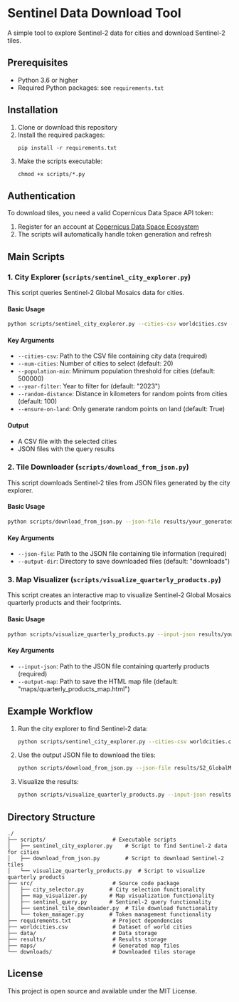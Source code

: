 # Sentinel Data Download Tool

A simple tool to explore Sentinel-2 data for cities and download Sentinel-2 tiles.

## Prerequisites

- Python 3.6 or higher
- Required Python packages: see `requirements.txt`

## Installation

1. Clone or download this repository
2. Install the required packages:
   ```
   pip install -r requirements.txt
   ```
3. Make the scripts executable:
   ```
   chmod +x scripts/*.py
   ```

## Authentication

To download tiles, you need a valid Copernicus Data Space API token:

1. Register for an account at [Copernicus Data Space Ecosystem](https://dataspace.copernicus.eu/)
2. The scripts will automatically handle token generation and refresh

## Main Scripts

### 1. City Explorer (`scripts/sentinel_city_explorer.py`)

This script queries Sentinel-2 Global Mosaics data for cities.

#### Basic Usage

```bash
python scripts/sentinel_city_explorer.py --cities-csv worldcities.csv --num-cities 5
```

#### Key Arguments

- `--cities-csv`: Path to the CSV file containing city data (required)
- `--num-cities`: Number of cities to select (default: 20)
- `--population-min`: Minimum population threshold for cities (default: 500000)
- `--year-filter`: Year to filter for (default: "2023")
- `--random-distance`: Distance in kilometers for random points from cities (default: 100)
- `--ensure-on-land`: Only generate random points on land (default: True)

#### Output

- A CSV file with the selected cities
- JSON files with the query results

### 2. Tile Downloader (`scripts/download_from_json.py`)

This script downloads Sentinel-2 tiles from JSON files generated by the city explorer.

#### Basic Usage

```bash
python scripts/download_from_json.py --json-file results/your_generated_file.json --output-dir downloads
```

#### Key Arguments

- `--json-file`: Path to the JSON file containing tile information (required)
- `--output-dir`: Directory to save downloaded files (default: "downloads")

### 3. Map Visualizer (`scripts/visualize_quarterly_products.py`)

This script creates an interactive map to visualize Sentinel-2 Global Mosaics quarterly products and their footprints.

#### Basic Usage

```bash
python scripts/visualize_quarterly_products.py --input-json results/your_generated_file.json --output-map maps/quarterly_products_map.html
```

#### Key Arguments

- `--input-json`: Path to the JSON file containing quarterly products (required)
- `--output-map`: Path to save the HTML map file (default: "maps/quarterly_products_map.html")

## Example Workflow

1. Run the city explorer to find Sentinel-2 data:
   ```bash
   python scripts/sentinel_city_explorer.py --cities-csv worldcities.csv --num-cities 3
   ```

2. Use the output JSON file to download the tiles:
   ```bash
   python scripts/download_from_json.py --json-file results/S2_GlobalMosaics_2023_unified_[timestamp].json --output-dir downloads
   ```

3. Visualize the results:
   ```bash
   python scripts/visualize_quarterly_products.py --input-json results/S2_GlobalMosaics_2023_unified_[timestamp].json
   ```

## Directory Structure

```
./
├── scripts/                     # Executable scripts
│   ├── sentinel_city_explorer.py    # Script to find Sentinel-2 data for cities
│   ├── download_from_json.py        # Script to download Sentinel-2 tiles
│   └── visualize_quarterly_products.py  # Script to visualize quarterly products
├── src/                         # Source code package
│   ├── city_selector.py        # City selection functionality
│   ├── map_visualizer.py       # Map visualization functionality
│   ├── sentinel_query.py       # Sentinel-2 query functionality
│   ├── sentinel_tile_downloader.py  # Tile download functionality
│   └── token_manager.py        # Token management functionality
├── requirements.txt             # Project dependencies
├── worldcities.csv              # Dataset of world cities
├── data/                        # Data storage
├── results/                     # Results storage
├── maps/                        # Generated map files
└── downloads/                   # Downloaded tiles storage
```

## License

This project is open source and available under the MIT License. 